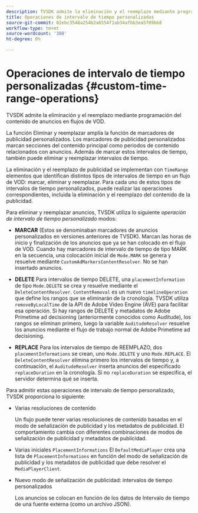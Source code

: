 ```yaml
---
description: TVSDK admite la eliminación y el reemplazo mediante programación del contenido de anuncios en flujos de VOD.
title: Operaciones de intervalo de tiempo personalizadas
source-git-commit: 02ebc3548a254b2a6554f1ab34afbb3ea5f09bb8
workflow-type: tm+mt
source-wordcount: '388'
ht-degree: 0%

---
```


# Operaciones de intervalo de tiempo personalizadas {#custom-time-range-operations}

TVSDK admite la eliminación y el reemplazo mediante programación del contenido de anuncios en flujos de VOD.

La función Eliminar y reemplazar amplía la función de marcadores de publicidad personalizados. Los marcadores de publicidad personalizados marcan secciones del contenido principal como periodos de contenido relacionados con anuncios. Además de marcar estos intervalos de tiempo, también puede eliminar y reemplazar intervalos de tiempo.

La eliminación y el reemplazo de publicidad se implementan con `TimeRange` elementos que identifican distintos tipos de intervalos de tiempo en un flujo de VOD: marcar, eliminar y reemplazar. Para cada uno de estos tipos de intervalos de tiempo personalizados, puede realizar las operaciones correspondientes, incluida la eliminación y el reemplazo del contenido de la publicidad.

Para eliminar y reemplazar anuncios, TVSDK utiliza lo siguiente *operación de intervalo de tiempo personalizado* modos:

* **MARCAR**
(Estos se denominaban marcadores de anuncios personalizados en versiones anteriores de TVSDK). Marcan las horas de inicio y finalización de los anuncios que ya se han colocado en el flujo de VOD. Cuando hay marcadores de intervalo de tiempo de tipo MARK en la secuencia, una colocación inicial de `Mode.MARK` se genera y resuelve mediante `CustomAdMarkersContentResolver`. No se han insertado anuncios.

* **DELETE**
Para intervalos de tiempo DELETE, una `placementInformation` de tipo `Mode.DELETE` se crea y resuelve mediante el `DeleteContentResolver`. `ContentRemoval` es un nuevo `timelineOperation` que define los rangos que se eliminarán de la cronología. TVSDK utiliza `removeByLocalTime` de la API de Adobe Video Engine (AVE) para facilitar esa operación. Si hay rangos de DELETE y metadatos de Adobe Primetime ad decisioning (anteriormente conocidos como Auditude), los rangos se eliminan primero, luego la variable `AuditudeResolver` resuelve los anuncios mediante el flujo de trabajo normal de Adobe Primetime ad decisioning.

* **REPLACE**
Para los intervalos de tiempo de REEMPLAZO, dos `placementInformations` se crean, uno `Mode.DELETE` y uno `Mode.REPLACE`. El `DeleteContentResolver` elimina primero los intervalos de tiempo y, a continuación, el `AuditudeResolver` inserta anuncios del especificado `replaceDuration` en la cronología. Si no `replaceDuration` se especifica, el servidor determina qué se inserta.

Para admitir estas operaciones de intervalo de tiempo personalizado, TVSDK proporciona lo siguiente:

* Varias resoluciones de contenido

  Un flujo puede tener varias resoluciones de contenido basadas en el modo de señalización de publicidad y los metadatos de publicidad. El comportamiento cambia con diferentes combinaciones de modos de señalización de publicidad y metadatos de publicidad.
* Varias iniciales `PlacementInformations` El `DefaultMediaPlayer` crea una lista de `PlacementInformations` en función del modo de señalización de publicidad y los metadatos de publicidad que debe resolver el `MediaPlayerClient`.

* Nuevo modo de señalización de publicidad: intervalos de tiempo personalizados

  Los anuncios se colocan en función de los datos de Intervalo de tiempo de una fuente externa (como un archivo JSON).
